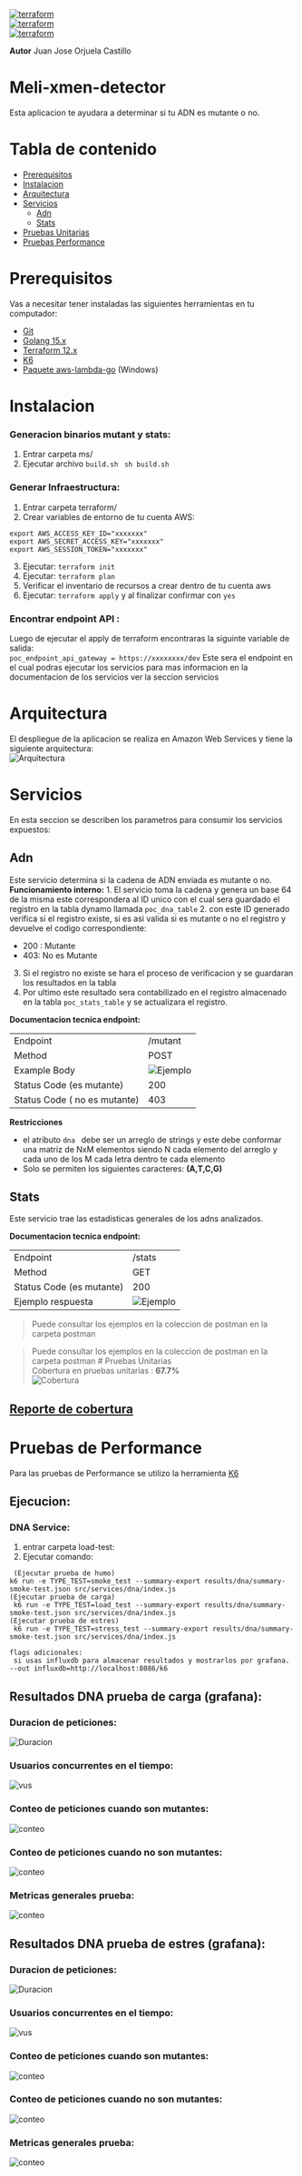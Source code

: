 
  
   [![terraform](https://img.shields.io/badge/MELI-Mercado%20Libre-yellow)](https://www.terraform.io)    
   [![terraform](https://img.shields.io/badge/terraform-v0.12.X-5C4EE5.svg)](https://www.terraform.io)  
      [![terraform](https://img.shields.io/badge/golang-v1.15.X-45b6fe.svg)](https://www.terraform.io)  
  
  **Autor** Juan Jose Orjuela Castillo
     
# Meli-xmen-detector        
 Esta aplicacion te ayudara a determinar si tu ADN es mutante o no.        
        
# Tabla de contenido        
- [Prerequisitos](#Prerequisitos)        
 - [Instalacion](#Instalacion)        
 - [Arquitectura](#Arquitectura)        
 - [Servicios](#Servicios)        
   - [Adn](#Adn)        
   - [Stats](#Stats)        
 - [Pruebas Unitarias](#Pruebas_Unitarias)        
 - [Pruebas Performance](#Pruebas_Performance)        
        
        
# Prerequisitos        
 Vas a necesitar tener instaladas las siguientes herramientas en tu computador:        
        
* [Git](http://git-scm.com/)          
* [Golang  15.x](https://golang.org/dl/)        
* [Terraform 12.x](https://www.terraform.io/downloads.html)        
* [K6](https://k6.io/docs/getting-started/installation)        
* [Paquete aws-lambda-go](https://github.com/aws/aws-lambda-go) (Windows)        
        
# Instalacion 
### Generacion binarios mutant y stats: 
1. Entrar carpeta ms/ 
2. Ejecutar archivo `build.sh` ```  sh build.sh ``` 
### Generar Infraestructura: 
1. Entrar carpeta terraform/ 
2. Crear variables de entorno de tu cuenta AWS:        
 ```
 export AWS_ACCESS_KEY_ID="xxxxxxx"        
 export AWS_SECRET_ACCESS_KEY="xxxxxxx" 
 export AWS_SESSION_TOKEN="xxxxxxx" 
 ```
 3. Ejecutar: ``` terraform init ``` 
 4. Ejecutar: ``` terraform plan ``` 
 5. Verificar  el inventario de recursos a crear dentro de tu cuenta aws        
6. Ejecutar: ``` terraform apply ``` y al finalizar confirmar con ```yes``` 
       
 ### Encontrar endpoint API :        
 Luego de ejecutar el apply de terraform encontraras la siguinte variable de salida:        
``` poc_endpoint_api_gateway = https://xxxxxxxx/dev ``` Este sera el endpoint en el cual podras  ejecutar los servicios para mas informacion en la documentacion de los servicios ver la seccion servicios        
        
# Arquitectura        
 El despliegue de la aplicacion se realiza en Amazon Web Services y tiene la siguiente arquitectura:        
![Arquitectura](./data/arquitectura.png)        
        
# Servicios        
       
 En esta seccion se describen los parametros para consumir los servicios expuestos:      
       
## Adn        
 Este servicio determina si la cadena de ADN enviada es mutante o no.      
**Funcionamiento interno:** 1. El servicio toma la cadena y genera un base 64 de la misma este correspondera al ID unico con el cual sera guardado el registro en la tabla dynamo llamada ```poc_dna_table``` 2. con este ID generado verifica si el registro existe, si es asi valida si es mutante o no el registro y devuelve el codigo correspondiente:      
 * 200 : Mutante      
 * 403: No es Mutante      
3. Si el registro no existe se hara el proceso de verificacion y se guardaran los resultados en la tabla      
4. Por ultimo este resultado sera contabilizado en el registro almacenado en la tabla ```poc_stats_table``` y se actualizara el registro.      
      
**Documentacion tecnica endpoint:**   

|                ||  
|----------------|-------------------------------------------------|  
|Endpoint                    | /mutant                             |  
|Method                      | POST                                |  
|Example Body                |![Ejemplo](./data/example-dna.PNG)   |  
|Status Code (es mutante)    |200                                  |  
|Status Code ( no es mutante)|403                                  |  
   
       
 **Restricciones**      
 - el atributo ```dna ``` debe ser un arreglo de strings y este debe conformar una matriz de NxM elementos siendo N cada elemento del arreglo y cada uno de los M cada letra dentro te cada elemento      
 - Solo se permiten los siguientes caracteres: **(A,T,C,G)**      
 ## Stats        
 Este servicio trae las estadisticas generales de los adns analizados.      
      
**Documentacion tecnica endpoint:**      

 |                ||  
 |----------------|-------------------------------------------------|  
 |Endpoint                    |/stats|  
 |Method                      |GET|  
 |Status Code (es mutante)    |200                                  |  
 |Ejemplo respuesta|![Ejemplo](./data/example-stats.PNG)|  
   
 >  Puede consultar los ejemplos en la coleccion de postman en la carpeta postman  
       
 >  Puede consultar los ejemplos en la coleccion de postman en la carpeta postman # Pruebas Unitarias        
 Cobertura en pruebas unitarias : **67.7%**      
 ![Cobertura](./data/cobertura.PNG)      
       
 ## [Reporte de cobertura](./coverage/report.html)      
  # Pruebas de Performance      
 Para las pruebas de Performance se utilizo la herramienta [K6](https://k6.io/docs/)        
      
## Ejecucion:      
 ### DNA Service:      
1. entrar carpeta load-test:      
2. Ejecutar comando:      
```      
 (Ejecutar prueba de humo) 
k6 run -e TYPE_TEST=smoke_test --summary-export results/dna/summary-smoke-test.json src/services/dna/index.js 
(Ejecutar prueba de carga)
 k6 run -e TYPE_TEST=load_test --summary-export results/dna/summary-smoke-test.json src/services/dna/index.js 
(Ejecutar prueba de estres)
 k6 run -e TYPE_TEST=stress_test --summary-export results/dna/summary-smoke-test.json src/services/dna/index.js      
 
flags adicionales:      
 si usas influxdb para almacenar resultados y mostrarlos por grafana. --out influxdb=http://localhost:8086/k6      
 ```      
 ## Resultados DNA prueba de carga (grafana): 
 ### Duracion de peticiones: 
 ![Duracion](./load-test/data/dna/load/duration.PNG)      
 ### Usuarios concurrentes en el tiempo: 
 ![vus](./load-test/data/dna/load/vus.PNG)      
 ### Conteo de peticiones cuando son mutantes: 
 ![conteo](./load-test/data/dna/load/counts-200.PNG)     
 ### Conteo de peticiones cuando no son mutantes: 
 ![conteo](./load-test/data/dna/load/counts-403.PNG)      
 ### Metricas generales prueba: 
 ![conteo](./load-test/data/dna/load/metrics.PNG)    
 ## Resultados DNA prueba de estres (grafana): 
 ### Duracion de peticiones: 
 ![Duracion](./load-test/data/dna/stress/duration.png)      
 ### Usuarios concurrentes en el tiempo: 
 ![vus](./load-test/data/dna/stress/vus.png)      
 ### Conteo de peticiones cuando son mutantes: 
 ![conteo](./load-test/data/dna/stress/counts-200.PNG)     
 ### Conteo de peticiones cuando no son mutantes:
  ![conteo](./load-test/data/dna/stress/counts-403.PNG)     
 ### Metricas generales prueba: 
 ![conteo](./load-test/data/dna/stress/metrics.png)